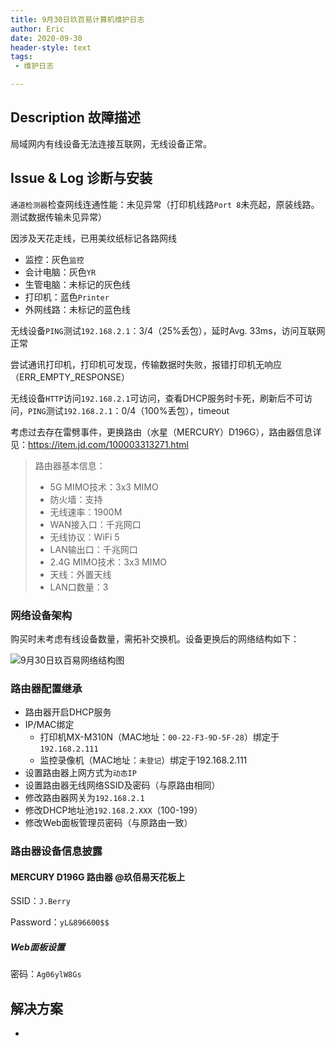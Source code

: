 ```yaml
---
title: 9月30日玖百易计算机维护日志
author: Eric
date: 2020-09-30
header-style: text
tags:
 - 维护日志

---
```


## Description 故障描述

局域网内有线设备无法连接互联网，无线设备正常。

## Issue & Log 诊断与安装

`通道检测器`检查网线连通性能：未见异常（打印机线路`Port 8`未亮起，原装线路。测试数据传输未见异常）

因涉及天花走线，已用美纹纸标记各路网线

- 监控：灰色`监控`
- 会计电脑：灰色`YR`
- 生管电脑：未标记的灰色线
- 打印机：蓝色`Printer`
- 外网线路：未标记的蓝色线

无线设备`PING`测试`192.168.2.1`：3/4（25%丢包），延时Avg. 33ms，访问互联网正常

尝试通讯打印机，打印机可发现，传输数据时失败，报错打印机无响应（ERR_EMPTY_RESPONSE）

无线设备`HTTP`访问`192.168.2.1`可访问，查看DHCP服务时卡死，刷新后不可访问，`PING`测试`192.168.2.1`：0/4（100%丢包），timeout

考虑过去存在雷劈事件，更换路由（水星（MERCURY）D196G），路由器信息详见：https://item.jd.com/100003313271.html

> 路由器基本信息：
>
> - 5G MIMO技术：3x3 MIMO
> - 防火墙：支持
> - 无线速率：1900M
> - WAN接入口：千兆网口
> - 无线协议：WiFi 5
> - LAN输出口：千兆网口
> - 2.4G MIMO技术：3x3 MIMO
> - 天线：外置天线
> - LAN口数量：3

### 网络设备架构

购买时未考虑有线设备数量，需拓补交换机。设备更换后的网络结构如下：

![9月30日玖百易网络结构图](https://gitee.com/eric-zeng/image/raw/master/picBed/image/png/UGgAxT1601717184767.png)

### 路由器配置继承

- 路由器开启DHCP服务
- IP/MAC绑定
  - 打印机MX-M310N（MAC地址：`00-22-F3-9D-5F-28`）绑定于`192.168.2.111`
  - 监控录像机（MAC地址：`未登记`）绑定于192.168.2.111
- 设置路由器上网方式为`动态IP`
- 设置路由器无线网络SSID及密码（与原路由相同）
- 修改路由器网关为`192.168.2.1`
- 修改DHCP地址池`192.168.2.XXX`（100-199）
- 修改Web面板管理员密码（与原路由一致）

### 路由器设备信息披露

#### MERCURY D196G 路由器 @玖佰易天花板上

SSID：`J.Berry`

Password：`yL&896600$$`

##### Web面板设置

密码：`Ag06ylW8Gs`

## 解决方案

- 